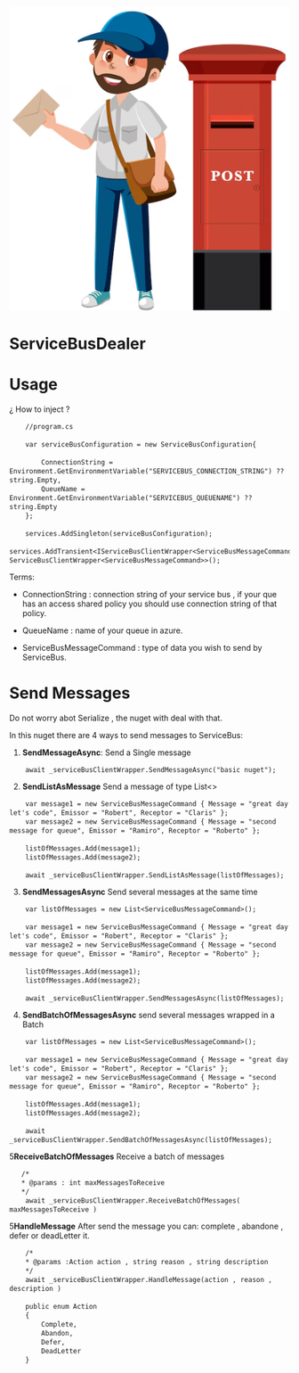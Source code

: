![alt text](ReadmeImages/image.png)

# ServiceBusDealer

# Usage
¿ How to inject ?

```
    //program.cs

    var serviceBusConfiguration = new ServiceBusConfiguration{
            
        ConnectionString = Environment.GetEnvironmentVariable("SERVICEBUS_CONNECTION_STRING") ?? string.Empty,
        QueueName = Environment.GetEnvironmentVariable("SERVICEBUS_QUEUENAME") ?? string.Empty
    };

    services.AddSingleton(serviceBusConfiguration);
    services.AddTransient<IServiceBusClientWrapper<ServiceBusMessageCommand>, ServiceBusClientWrapper<ServiceBusMessageCommand>>();
```

Terms:

- ConnectionString : connection string of your service bus , if your que has an access shared policy you should use connection string of that policy.

- QueueName : name of your queue in azure.

- ServiceBusMessageCommand : type of data you wish to send by ServiceBus.


# Send Messages

Do not worry abot Serialize , the nuget with deal with that.

In this nuget there are 4 ways to send messages to ServiceBus:

1. **SendMessageAsync**:
Send a Single message

```
    await _serviceBusClientWrapper.SendMessageAsync("basic nuget");
```

2. **SendListAsMessage**
Send a message of type List<>

```
    var message1 = new ServiceBusMessageCommand { Message = "great day let's code", Emissor = "Robert", Receptor = "Claris" };
    var message2 = new ServiceBusMessageCommand { Message = "second message for queue", Emissor = "Ramiro", Receptor = "Roberto" };
    
    listOfMessages.Add(message1);
    listOfMessages.Add(message2);
    
    await _serviceBusClientWrapper.SendListAsMessage(listOfMessages);
```

3. **SendMessagesAsync**
Send several messages at the same time

```
    var listOfMessages = new List<ServiceBusMessageCommand>();

    var message1 = new ServiceBusMessageCommand { Message = "great day let's code", Emissor = "Robert", Receptor = "Claris" };
    var message2 = new ServiceBusMessageCommand { Message = "second message for queue", Emissor = "Ramiro", Receptor = "Roberto" };
    
    listOfMessages.Add(message1);
    listOfMessages.Add(message2);
    
    await _serviceBusClientWrapper.SendMessagesAsync(listOfMessages);
```

4. **SendBatchOfMessagesAsync**
send several messages wrapped in a Batch

```
    var listOfMessages = new List<ServiceBusMessageCommand>();

    var message1 = new ServiceBusMessageCommand { Message = "great day let's code", Emissor = "Robert", Receptor = "Claris" };
    var message2 = new ServiceBusMessageCommand { Message = "second message for queue", Emissor = "Ramiro", Receptor = "Roberto" };
    
    listOfMessages.Add(message1);
    listOfMessages.Add(message2);
    
    await _serviceBusClientWrapper.SendBatchOfMessagesAsync(listOfMessages);
```

5**ReceiveBatchOfMessages**
Receive a batch of messages

```
   /*
   * @params : int maxMessagesToReceive 
   */
    await _serviceBusClientWrapper.ReceiveBatchOfMessages( maxMessagesToReceive )
```

5**HandleMessage**
After send the message you can: complete , abandone , defer or deadLetter it.

```
    /*
    * @params :Action action , string reason , string description
    */
    await _serviceBusClientWrapper.HandleMessage(action , reason , description )
    
    public enum Action
    {
        Complete,
        Abandon,
        Defer,
        DeadLetter
    }
```
